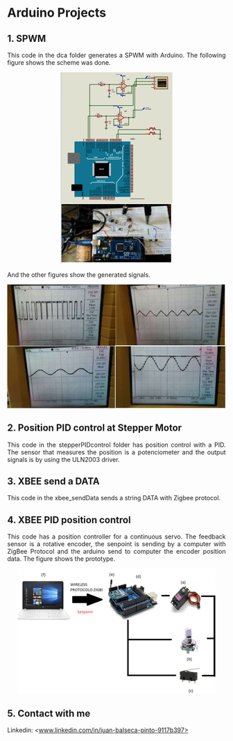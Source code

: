 # Arduino Projects
<!-- markdownlint-disable MD033 -->
<!-- markdownlint-disable MD047 -->
## 1. SPWM

<p align="justify">
This code in the dca folder generates a SPWM with Arduino. The following figure shows the scheme was done.
</p>

<p align="center">
  <img src="Images/dca_1.PNG">
</p>

<p align="justify">
And the other figures show the generated signals.
</p>

<p align="center">
  <img src="Images/dca_2.PNG">
</p>

## 2. Position PID control at Stepper Motor

<p align="justify">
This code in the stepperPIDcontrol folder has position control with a PID. The sensor that measures the position is a potenciometer and the output signals is by using the ULN2003 driver.
</p>

## 3. XBEE send a DATA

<p align="justify">
This code in the xbee_sendData sends a string DATA with Zigbee protocol.
</p>

## 4. XBEE PID position control

<p align="justify">
This code has a position controller for a continuous servo. The feedback sensor is a rotative encoder, the senpoint is sending by a computer with ZigBee Protocol and the arduino send to computer the encoder position data. The figure shows the prototype.
</p>

<p align="center">
  <img src="Images/XbeePID.PNG">
</p>

## 5. Contact with me

Linkedin: <www.linkedin.com/in/juan-balseca-pinto-9117b397>